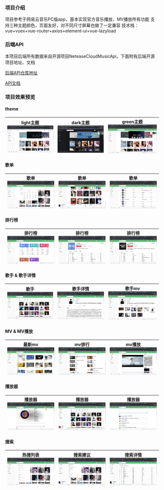 

### 项目介绍

项目参考于网易云音乐PC版app，基本实现官方音乐播放、MV播放所有功能
    支持三种主题颜色，页面友好，对不同尺寸屏幕也做了一定兼容
    技术栈：vue+vuex+vue-router+axios+element-ui+vue-lazyload


### 后端API

本项目后端所有数据来自开源项目NeteaseCloudMusicApi，下面附有后端开源项目地址、文档

[后端API仓库地址](https://github.com/Binaryify/NeteaseCloudMusicApi)     

[API文档](https://neteasecloudmusicapi.vercel.app/#/)
### 项目效果预览

#### theme

| light主题 ![light主题](https://github.com/IHX233/Gallery/blob/main/music/light%E4%B8%BB%E9%A2%98.png) |dark主题 ![输入图片说明](https://raw.githubusercontent.com/IHX233/Gallery/main/music/dark%E4%B8%BB%E9%A2%98.png)  |green主题 ![green主题](https://raw.githubusercontent.com/IHX233/Gallery/main/music/green%E4%B8%BB%E9%A2%98.png)  |
|---|---|---|

#### 歌单

|歌单 ![输入图片说明](https://raw.githubusercontent.com/IHX233/Gallery/main/music/%E6%AD%8C%E5%8D%95-%E5%88%86%E7%B1%BB.png)  |歌单 ![输入图片说明](https://raw.githubusercontent.com/IHX233/Gallery/main/music/%E6%AD%8C%E5%8D%95.png)  |歌单 ![输入图片说明](https://raw.githubusercontent.com/IHX233/Gallery/main/music/%E6%9C%80%E6%96%B0%E9%9F%B3%E4%B9%90.png)  |
|---|---|---|

#### 排行榜

| 排行榜 ![输入图片说明](https://raw.githubusercontent.com/IHX233/Gallery/main/music/%E6%8E%92%E8%A1%8C%E6%A6%9C.png) |排行榜  ![输入图片说明](https://raw.githubusercontent.com/IHX233/Gallery/main/music/%E9%A3%99%E5%8D%87%E6%A6%9C.png) |排行榜  ![输入图片说明](https://raw.githubusercontent.com/IHX233/Gallery/main/music/%E5%85%A8%E7%90%83%E6%A6%9C.png) |
|---|---|---|

#### 歌手 & 歌手详情

|歌手 ![输入图片说明](https://raw.githubusercontent.com/IHX233/Gallery/main/music/%E6%AD%8C%E6%89%8B.png)  |歌手详情 ![输入图片说明](https://raw.githubusercontent.com/IHX233/Gallery/main/music/%E6%AD%8C%E6%89%8B%E8%AF%A6%E6%83%851.png)  |歌手mv ![输入图片说明](https://raw.githubusercontent.com/IHX233/Gallery/main/music/%E6%AD%8C%E6%89%8Bmv.png)  |
|---|---|---|



#### MV & MV播放

|最新mv ![输入图片说明](https://raw.githubusercontent.com/IHX233/Gallery/main/music/%E6%9C%80%E6%96%B0mv.png) |mv排行  ![输入图片说明](https://raw.githubusercontent.com/IHX233/Gallery/main/music/mv%E6%8E%92%E8%A1%8C.png)  |mv播放![输入图片说明](https://github.com/IHX233/Gallery/blob/main/music/mv%E6%92%AD%E6%94%BE.png)   |
|---|---|---|

#### 播放器

|播放器  ![输入图片说明](https://raw.githubusercontent.com/IHX233/Gallery/main/music/%E6%AD%8C%E6%9B%B2%E6%92%AD%E6%94%BE.png) |播放器 ![输入图片说明](https://raw.githubusercontent.com/IHX233/Gallery/main/music/%E5%BA%95%E9%83%A8%E6%92%AD%E6%94%BE%E6%A0%8F.png)  |播放器![输入图片说明](https://raw.githubusercontent.com/IHX233/Gallery/main/music/%E8%AF%84%E8%AE%BA.png)|
|---|---|---|

#### 搜索

|热搜列表  ![输入图片说明](https://raw.githubusercontent.com/IHX233/Gallery/main/music/%E6%90%9C%E7%B4%A2.png) | 搜索建议 ![](https://raw.githubusercontent.com/IHX233/Gallery/main/music/%E6%90%9C%E7%B4%A2%E6%8E%A8%E8%8D%90.png)  |搜索详情  ![输入图片说明](https://raw.githubusercontent.com/IHX233/Gallery/main/music/%E6%90%9C%E7%B4%A2%E8%AF%A6%E6%83%85.png) |
|---|---|---|

